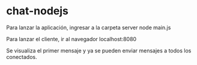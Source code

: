 # chat-nodejs

Para lanzar la aplicación, ingresar a la carpeta server
node main.js

Para lanzar el cliente, ir al navegador
localhost:8080

Se visualiza el primer mensaje y ya se pueden enviar mensajes a todos los conectados.

